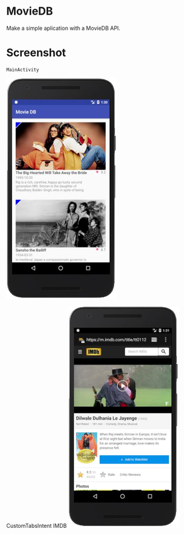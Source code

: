 # MovieDB
Make a simple aplication with a MovieDB API.

# Screenshot

    MainActivity                         
![](Capture%20Main.JPG)




   CustomTabsIntent IMDB
![](Capture%20imdb.JPG)
